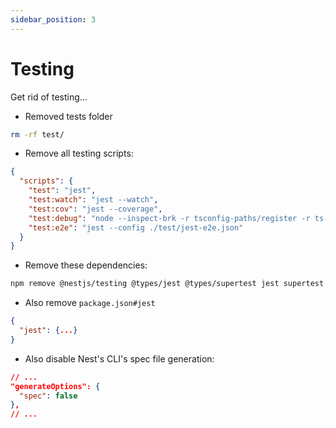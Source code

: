 ```yaml
---
sidebar_position: 3
---
```


# Testing

Get rid of testing...

- Removed tests folder

```sh
rm -rf test/
```

- Remove all testing scripts:

```json title="package.json"
{
  "scripts": {
    "test": "jest",
    "test:watch": "jest --watch",
    "test:cov": "jest --coverage",
    "test:debug": "node --inspect-brk -r tsconfig-paths/register -r ts-node/register node_modules/.bin/jest --runInBand",
    "test:e2e": "jest --config ./test/jest-e2e.json"
  }
}
```

- Remove these dependencies:

```sh
npm remove @nestjs/testing @types/jest @types/supertest jest supertest ts-jest typescript-eslint
```

- Also remove `package.json#jest`

```json title="package.json"
{
  "jest": {...}
}
```

- Also disable Nest's CLI's spec file generation:

```json title="nest-cli.json"
// ...
"generateOptions": {
  "spec": false
},
// ...
```
